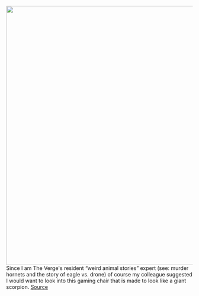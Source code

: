 <img src='https://cdn.vox-cdn.com/thumbor/3vsIutYvoS19vc1WfbVau9RiInc=/0x0:1920x1080/1200x800/filters:focal(807x387:1113x693)/cdn.vox-cdn.com/uploads/chorus_image/image/67400136/scorpion_chair.0.jpg' width='700px' /><br/>
Since I am The Verge's resident “weird animal stories” expert (see: murder hornets and the story of eagle vs. drone) of course my colleague suggested I would want to look into this gaming chair that is made to look like a giant scorpion.
<a href='https://www.theverge.com/2020/9/13/21435361/scorpion-chair-gaming-cockpit-office-wfh'> Source <a/>
